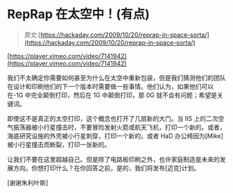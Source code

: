 # RepRap 在太空中！(有点)

> 原文:[https://hackaday.com/2009/10/20/reprap-in-space-sorta/](https://hackaday.com/2009/10/20/reprap-in-space-sorta/)

[https://player.vimeo.com/video/7141942](https://player.vimeo.com/video/7141942)

我们不太确定你需要如何甚至为什么在太空中重新包装，但是我们猜测他们的团队在设计和印刷他们的下一个版本时需要做一些事情。他们认为，如果他们可以在-1G 中完全颠倒打印，然后在 1G 中颠倒打印，那 0G 就不会有问题；希望是关键词。

即使这不是真正的太空打印，这个概念也打开了几扇新的大门。当 IIS 上的二次空气振荡器被小行星撞击时，不要冒险发射火箭或航天飞机，打印一个新的。或者，海底研究设施的外壳被小行星刺穿，打印一个新的。或者 HaD 办公椅因为[Mike]被小行星撞击而断裂，打印一张新的。

让我们不要在这里超越自己。但是除了电路板印刷之外，也许家庭制造是未来的发展方向。你想打印什么？在你回答之前，是的，我们将发布[迈克]计划。

[谢谢朱利叶斯]